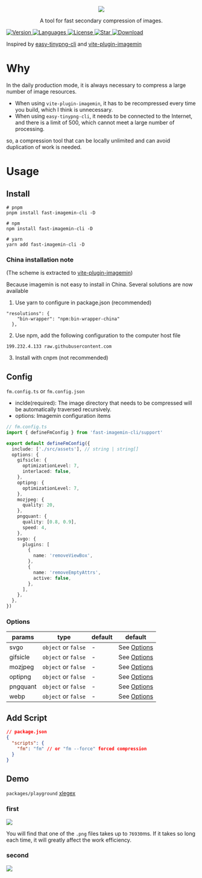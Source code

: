 <p align='center'>
<img src="https://cdn.staticaly.com/gh/chenxch/pic-image@master/20221001/Group-1.4tovhdat6w40.webp" />
</p>

<p align='center'>
A tool for fast secondary compression of images.
</p>

  <a href="https://www.npmjs.com/package/fast-imagemin-cli">
    <img src="https://img.shields.io/npm/v/fast-imagemin-cli" alt="Version" />
  </a>
  <a href="https://www.npmjs.com/package/fast-imagemin-cli">
    <img src="https://img.shields.io/github/languages/top/chenxch/fast-imagemin-cli" alt="Languages" />
  </a>
  <a href="https://www.npmjs.com/package/fast-imagemin-cli">
    <img src="https://img.shields.io/npm/l/fast-imagemin-cli" alt="License" />
  </a>
  <a href="https://github.com/AttoJS/fast-imagemin-cli/stargazers">
    <img src="https://img.shields.io/github/stars/chenxch/fast-imagemin-cli" alt="Star" />
  </a>
  <a href="https://www.npmjs.com/package/fast-imagemin-cli">
    <img src="https://img.shields.io/npm/dm/fast-imagemin-cli" alt="Download" />
  </a>


Inspired by [easy-tinypng-cli](https://github.com/sudongyuer/easy-tinypng-cli) and [vite-plugin-imagemin](https://github.com/vbenjs/vite-plugin-imagemin)

# Why
In the daily production mode, it is always necessary to compress a large number of image resources.

- When using `vite-plugin-imagemin`, it has to be recompressed every time you build, which I think is unnecessary.
- When using `easy-tinypng-cli`, it needs to be connected to the Internet, and there is a limit of 500, which cannot meet a large number of processing.

so, a compression tool that can be locally unlimited and can avoid duplication of work is needed.

# Usage
## Install
```shell
# pnpm
pnpm install fast-imagemin-cli -D

# npm
npm install fast-imagemin-cli -D

# yarn
yarn add fast-imagemin-cli -D
```

### China installation note
(The scheme is extracted to [vite-plugin-imagemin](https://github.com/vbenjs/vite-plugin-imagemin/blob/main/README.md#china-installation-note))

Because imagemin is not easy to install in China. Several solutions are now available

1. Use yarn to configure in package.json (recommended)
```
"resolutions": {
    "bin-wrapper": "npm:bin-wrapper-china"
  },
```
2. Use npm, add the following configuration to the computer host file
```
199.232.4.133 raw.githubusercontent.com
```
3. Install with cnpm (not recommended)

## Config
`fm.config.ts` or `fm.config.json`
- inclde(required): The image directory that needs to be compressed will be automatically traversed recursively.
- options: Imagemin configuration items

```ts
// fm.config.ts
import { defineFmConfig } from 'fast-imagemin-cli/support'

export default defineFmConfig({
  include: ['./src/assets'], // string | string[]
  options: {
    gifsicle: {
      optimizationLevel: 7,
      interlaced: false,
    },
    optipng: {
      optimizationLevel: 7,
    },
    mozjpeg: {
      quality: 20,
    },
    pngquant: {
      quality: [0.8, 0.9],
      speed: 4,
    },
    svgo: {
      plugins: [
        {
          name: 'removeViewBox',
        },
        {
          name: 'removeEmptyAttrs',
          active: false,
        },
      ],
    },
  },
})

```

### Options

| params   | type                                  | default | default                                                      |
| -------- | ------------------------------------- | ------- | ------------------------------------------------------------ |
| svgo     | `object` or `false`                   | -       | See [Options](https://github.com/svg/svgo/#what-it-can-do)   |
| gifsicle | `object` or `false`                   | -       | See [Options](https://github.com/imagemin/imagemin-gifsicle) |
| mozjpeg  | `object` or `false`                   | -       | See [Options](https://github.com/imagemin/imagemin-mozjpeg)  |
| optipng  | `object` or `false`                   | -       | See [Options](https://github.com/imagemin/imagemin-optipng)  |
| pngquant | `object` or `false`                   | -       | See [Options](https://github.com/imagemin/imagemin-pngquant) |
| webp     | `object` or `false`                   | -       | See [Options](https://github.com/imagemin/imagemin-webp)     |

## Add Script
```json
// package.json
{
  "scripts": {
    "fm": "fm" // or "fm --force" forced compression
  }
}
```

## Demo
`packages/playground`
[xlegex](https://github.com/chenxch/xlegex)
### first
<img src="https://cdn.staticaly.com/gh/chenxch/pic-image@master/20221001/image.5e3wp5v8xdg0.webp" />

You will find that one of the `.png` files takes up to `76930`ms. If it takes so long each time, it will greatly affect the work efficiency.
### second
<img src="https://cdn.staticaly.com/gh/chenxch/pic-image@master/20221001/image.15yct1xao9z4.webp"/>